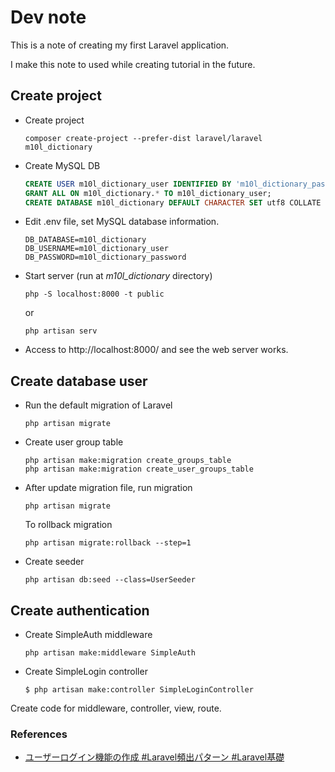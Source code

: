 # Dev note

This is a note of creating my first Laravel application.

I make this note to used while creating tutorial in the future.

## Create project

* Create project
    ```shell
    composer create-project --prefer-dist laravel/laravel m10l_dictionary
    ```
* Create MySQL DB
    ```sql
    CREATE USER m10l_dictionary_user IDENTIFIED BY 'm10l_dictionary_password';
    GRANT ALL ON m10l_dictionary.* TO m10l_dictionary_user;
    CREATE DATABASE m10l_dictionary DEFAULT CHARACTER SET utf8 COLLATE utf8_general_ci;
    ```
* Edit .env file, set MySQL database information.
    ```shell
    DB_DATABASE=m10l_dictionary
    DB_USERNAME=m10l_dictionary_user
    DB_PASSWORD=m10l_dictionary_password
    ```
* Start server (run at *m10l_dictionary* directory)
    ```shell
    php -S localhost:8000 -t public
    ```
    or
    ```shell
    php artisan serv
    ```
* Access to http://localhost:8000/ and see the web server works.

## Create database user

* Run the default migration of Laravel
    ```shell
    php artisan migrate
    ```
* Create user group table
    ```shell
    php artisan make:migration create_groups_table
    php artisan make:migration create_user_groups_table
    ```
* After update migration file, run migration
    ```shell
    php artisan migrate
    ```
    To rollback migration
    ```shell
    php artisan migrate:rollback --step=1
    ```
* Create seeder
    ```shell
    php artisan db:seed --class=UserSeeder
    ```

## Create authentication

* Create SimpleAuth middleware
    ```shell
    php artisan make:middleware SimpleAuth
    ```
* Create SimpleLogin controller
    ```shell
    $ php artisan make:controller SimpleLoginController
    ```

Create code for middleware, controller, view, route.

### References

* [ユーザーログイン機能の作成 #Laravel頻出パターン #Laravel基礎](https://note.com/laravelstudy/n/n085aac4506bb?magazine_key=me6288d51a1b8)